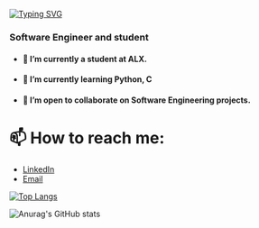 [![Typing SVG](https://readme-typing-svg.demolab.com?font=Fira+Code&weight=500&size=30&duration=2000&pause=1000&color=64D6F7FF&width=435&height=45&lines=Welcome+to+my+portfolio;I'm+lil-armstrong;Nice+to+meet+you++%F0%9F%91%8B)](https://git.io/typing-svg)

###  Software Engineer and student
- #### 🔭 I’m currently a student at ALX.
- #### 🌱 I’m currently learning Python, C
- #### 👯 I’m open to collaborate on Software Engineering projects.

# 📫 How to reach me: 
* [LinkedIn](https://www.linkedin.com/in/lil-armstrong/)
* [Email](mailto:oebong1@gmail.com)

[![Top Langs](https://github-readme-stats.vercel.app/api/top-langs/?username=lil-armstrong)](https://github.com/lil-armstrong/github-readme-stats)

![Anurag's GitHub stats](https://github-readme-stats.vercel.app/api?username=lil-armstrong&show_icons=true&theme=radical)

<!--
**lil-armstrong/lil-armstrong** is a ✨ _special_ ✨ repository because its `README.md` (this file) appears on your GitHub profile.

Here are some ideas to get you started:

- 🔭 I’m currently working on ...
- 🌱 I’m currently learning ...
- 👯 I’m looking to collaborate on ...
- 🤔 I’m looking for help with ...
- 💬 Ask me about ...
- 📫 How to reach me: ...
- 😄 Pronouns: ...
- ⚡ Fun fact: ...
-->
